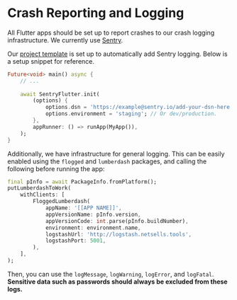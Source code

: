# Crash Reporting and Logging

All Flutter apps should be set up to report crashes to our crash logging infrastructure. We currently use [Sentry](https://sentry.io/).

Our [project template](https://github.com/netsells/mobile-templates) is set up to automatically add Sentry logging. Below is a setup snippet for reference.

```dart
Future<void> main() async {
    // ...
    
    await SentryFlutter.init(
        (options) {
            options.dsn = 'https://example@sentry.io/add-your-dsn-here';
            options.environment = 'staging'; // Or dev/production.
        },
        appRunner: () => runApp(MyApp()),
    );
}
```

Additionally, we have infrastructure for general logging. This can be easily enabled using the `flogged` and `lumberdash` packages, and calling the following before running the app:


```dart
final pInfo = await PackageInfo.fromPlatform();
putLumberdashToWork(
    withClients: [
        FloggedLumberdash(
            appName: '[[APP NAME]]',
            appVersionName: pInfo.version,
            appVersionCode: int.parse(pInfo.buildNumber),
            environment: environment.name,
            logstashUrl: 'http://logstash.netsells.tools',
            logstashPort: 5001,
        ),
    ],
);
```

Then, you can use the `logMessage`, `logWarning`, `logError`, and `logFatal`. **Sensitive data such as passwords should always be excluded from these logs.**